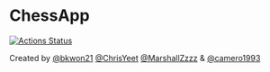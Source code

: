 # ChessApp
[![Actions Status](https://github.com/bkwon21/ChessApp/workflows/Build/badge.svg)](https://github.com/bkwon21/ChessApp/actions)

Created by [@bkwon21](https://github.com/bkwon21) [@ChrisYeet](https://github.com/chrisyeet) [@MarshallZzzz](https://github.com/MarshallZzzz) & [@camero1993](https://github.com/camero1993)
